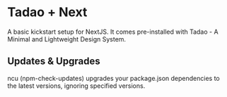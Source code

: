 # Tadao + Next

A basic kickstart setup for NextJS. It comes pre-installed with Tadao - A Minimal and Lightweight Design System.

## Updates & Upgrades
ncu (npm-check-updates) upgrades your package.json dependencies to the latest versions, ignoring specified versions.
